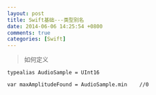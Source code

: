 ```yaml
---
layout: post
title: Swift基础---类型别名
date: 2014-06-06 14:25:54 +0800
comments: true
categories: [Swift]
---
```



>如何定义

    typealias AudioSample = UInt16

    var maxAmplitudeFound = AudioSample.min    //0
